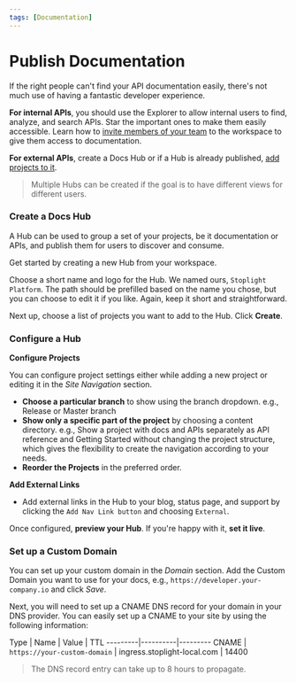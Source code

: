 ```yaml
---
tags: [Documentation]
---
```


# Publish Documentation

If the right people can't find your API documentation easily, there's not much use of having a fantastic developer experience. 

**For internal APIs**, you should use the Explorer to allow internal users to find, analyze, and search APIs. Star the important ones to make them easily accessible. Learn how to [invite members of your team](../1.-setting-up-workspaces/d.inviting-your-team.md) to the workspace to give them access to documentation.

**For external APIs**, create a Docs Hub or if a Hub is already published, [add projects to it](). 

>Multiple Hubs can be created if the goal is to have different views for different users. 

### Create a Docs Hub

A Hub can be used to group a set of your projects, be it documentation or APIs, and publish them for users to discover and consume. 

Get started by creating a new Hub from your workspace.  

<!--screenshot-->

Choose a short name and logo for the Hub. We named ours, `Stoplight Platform`. The path should be prefilled based on the name you chose, but you can choose to edit it if you like. Again, keep it short and straightforward. 

Next up, choose a list of projects you want to add to the Hub. Click **Create**.

<!--screenshot-->

### Configure a Hub

**Configure Projects**

You can configure project settings either while adding a new project or editing it in the *Site Navigation* section. 

- **Choose a particular branch** to show using the branch dropdown. e.g., Release or Master branch
- **Show only a specific part of the project** by choosing a content directory. e.g., Show a project with docs and APIs separately as API reference and Getting Started without changing the project structure, which gives the flexibility to create the navigation according to your needs. 
- **Reorder the Projects** in the preferred order. 

**Add External Links**

- Add external links in the Hub to your blog, status page, and support by clicking the `Add Nav Link button` and choosing `External`.

Once configured, **preview your Hub**. If you're happy with it, **set it live**.

### Set up a Custom Domain

You can set up your custom domain in the *Domain* section. Add the Custom Domain you want to use for your docs, e.g., `https://developer.your-company.io` and click *Save*. 

Next, you will need to set up a CNAME DNS record for your domain in your DNS provider. You can easily set up a CNAME to your site by using the following information:

Type | Name | Value | TTL
---------|----------|---------
 CNAME | `https://your-custom-domain` | ingress.stoplight-local.com |     14400

> The DNS record entry can take up to 8 hours to propagate. 

<!-- To-do ### Organizing your Hub -->